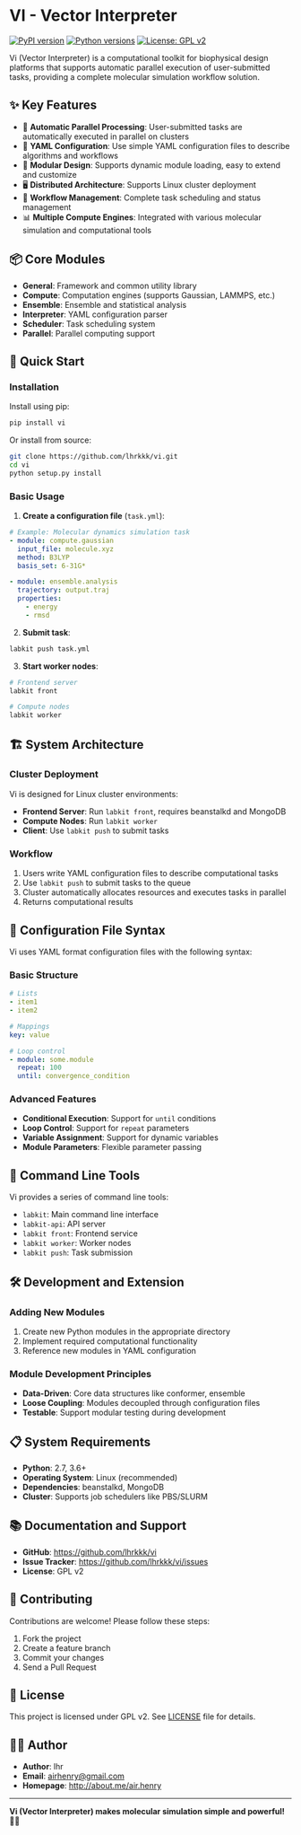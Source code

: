 # VI - Vector Interpreter

[![PyPI version](https://badge.fury.io/py/vi.svg)](https://badge.fury.io/py/vi)
[![Python versions](https://img.shields.io/pypi/pyversions/vi.svg)](https://pypi.org/project/vi/)
[![License: GPL v2](https://img.shields.io/badge/License-GPL%20v2-blue.svg)](https://www.gnu.org/licenses/old-licenses/gpl-2.0.en.html)

Vi (Vector Interpreter) is a computational toolkit for biophysical design platforms that supports automatic parallel execution of user-submitted tasks, providing a complete molecular simulation workflow solution.

## ✨ Key Features

- 🚀 **Automatic Parallel Processing**: User-submitted tasks are automatically executed in parallel on clusters
- 📝 **YAML Configuration**: Use simple YAML configuration files to describe algorithms and workflows
- 🔧 **Modular Design**: Supports dynamic module loading, easy to extend and customize
- 🖥️ **Distributed Architecture**: Supports Linux cluster deployment
- 🔄 **Workflow Management**: Complete task scheduling and status management
- 📊 **Multiple Compute Engines**: Integrated with various molecular simulation and computational tools

## 📦 Core Modules

- **General**: Framework and common utility library
- **Compute**: Computation engines (supports Gaussian, LAMMPS, etc.)
- **Ensemble**: Ensemble and statistical analysis
- **Interpreter**: YAML configuration parser
- **Scheduler**: Task scheduling system
- **Parallel**: Parallel computing support

## 🚀 Quick Start

### Installation

Install using pip:

```bash
pip install vi
```

Or install from source:

```bash
git clone https://github.com/lhrkkk/vi.git
cd vi
python setup.py install
```

### Basic Usage

1. **Create a configuration file** (`task.yml`):

```yaml
# Example: Molecular dynamics simulation task
- module: compute.gaussian
  input_file: molecule.xyz
  method: B3LYP
  basis_set: 6-31G*

- module: ensemble.analysis
  trajectory: output.traj
  properties:
    - energy
    - rmsd
```

2. **Submit task**:

```bash
labkit push task.yml
```

3. **Start worker nodes**:

```bash
# Frontend server
labkit front

# Compute nodes
labkit worker
```

## 🏗️ System Architecture

### Cluster Deployment

Vi is designed for Linux cluster environments:

- **Frontend Server**: Run `labkit front`, requires beanstalkd and MongoDB
- **Compute Nodes**: Run `labkit worker`
- **Client**: Use `labkit push` to submit tasks

### Workflow

1. Users write YAML configuration files to describe computational tasks
2. Use `labkit push` to submit tasks to the queue
3. Cluster automatically allocates resources and executes tasks in parallel
4. Returns computational results

## 📝 Configuration File Syntax

Vi uses YAML format configuration files with the following syntax:

### Basic Structure

```yaml
# Lists
- item1
- item2

# Mappings
key: value

# Loop control
- module: some.module
  repeat: 100
  until: convergence_condition
```

### Advanced Features

- **Conditional Execution**: Support for `until` conditions
- **Loop Control**: Support for `repeat` parameters
- **Variable Assignment**: Support for dynamic variables
- **Module Parameters**: Flexible parameter passing

## 🔧 Command Line Tools

Vi provides a series of command line tools:

- `labkit`: Main command line interface
- `labkit-api`: API server
- `labkit front`: Frontend service
- `labkit worker`: Worker nodes
- `labkit push`: Task submission

## 🛠️ Development and Extension

### Adding New Modules

1. Create new Python modules in the appropriate directory
2. Implement required computational functionality
3. Reference new modules in YAML configuration

### Module Development Principles

- **Data-Driven**: Core data structures like conformer, ensemble
- **Loose Coupling**: Modules decoupled through configuration files
- **Testable**: Support modular testing during development

## 📋 System Requirements

- **Python**: 2.7, 3.6+
- **Operating System**: Linux (recommended)
- **Dependencies**: beanstalkd, MongoDB
- **Cluster**: Supports job schedulers like PBS/SLURM

## 📚 Documentation and Support

- **GitHub**: https://github.com/lhrkkk/vi
- **Issue Tracker**: https://github.com/lhrkkk/vi/issues
- **License**: GPL v2

## 👥 Contributing

Contributions are welcome! Please follow these steps:

1. Fork the project
2. Create a feature branch
3. Commit your changes
4. Send a Pull Request

## 📄 License

This project is licensed under GPL v2. See [LICENSE](LICENSE) file for details.

## 👨‍💻 Author

- **Author**: lhr
- **Email**: airhenry@gmail.com
- **Homepage**: http://about.me/air.henry

---

**Vi (Vector Interpreter) makes molecular simulation simple and powerful!** 🧬✨